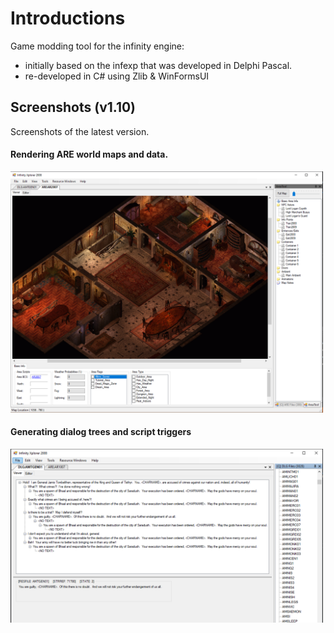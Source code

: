# Introductions

Game modding tool for the infinity engine:
- initially based on the infexp that was developed in Delphi Pascal. 
- re-developed in C# using Zlib & WinFormsUI


## Screenshots (v1.10)

Screenshots of the latest version.

#### Rendering ARE world maps and data. 
<img src="screens/ie-are2007.png" width="500px">

#### Generating dialog trees and script triggers 
<img src="screens/ie-dialog.png" width="500px">